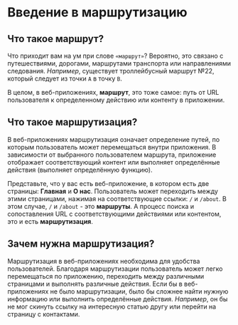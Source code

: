 # Введение в маршрутизацию

## Что такое маршрут?

Что приходит вам на ум при слове `«маршрут»`? Вероятно, это связано с путешествиями, дорогами, маршрутами транспорта или направлениями следования. _Например_, существует троллейбусный маршрут №22, который следует из точки `A` в точку `B`.

В целом, в веб-приложениях, **маршрут**, это тоже самое: путь от URL пользователя к определенному действию или контенту в приложении.

## Что такое маршрутизация?

В веб-приложениях маршрутизация означает определение путей, по которым пользователь может перемещаться внутри приложения. В зависимости от выбранного пользователем маршрута, приложение отображает соответствующий контент или выполняет определённые действия (выполняет определённую функцию).

Представьте, что у вас есть веб-приложение, в котором есть две страницы: **Главная** и **О нас**. Пользователь может переходить между этими страницами, нажимая на соответствующие ссылки: `/` и `/about`. В этом случае, `/` и `/about` - это **маршруты**. А процесс поиска и сопоставления URL с соответствующими действиями или контентом, это и есть **маршрутизация**.

## Зачем нужна маршрутизация?

Маршрутизация в веб-приложениях необходима для удобства пользователей. Благодаря маршрутизации пользователь может легко перемещаться по приложению, переходить между различными страницами и выполнять различные действия. Если бы в веб-приложениях не было маршрутизации, было бы сложнее найти нужную информацию или выполнить определённые действия. _Например_, он бы не мог скинуть ссылку на интересную статью другу или перейти на страницу с контактами.

